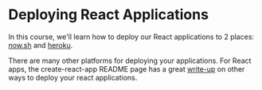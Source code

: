 # Deploying React Applications

In this course, we'll learn how to deploy our React applications to 2 places: [now.sh](https://staticwebsite-iovxvrfinf.now.sh/) and [heroku](https://www.heroku.com/).

There are many other platforms for deploying your applications. For React apps, the create-react-app README page has a great [write-up](https://github.com/facebook/create-react-app/blob/master/packages/react-scripts/template/README.md#deployment) on other ways to deploy your react applications.

